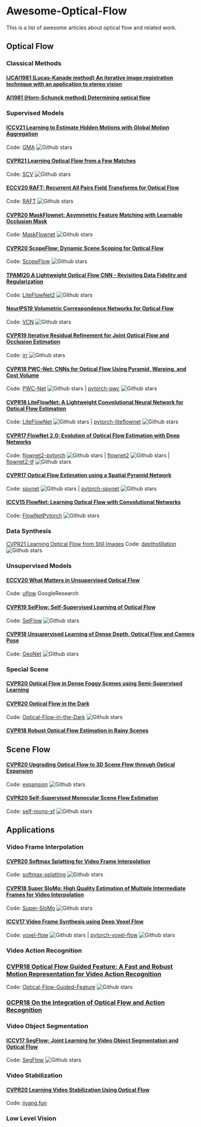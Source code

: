 # Awesome-Optical-Flow
This is a list of awesome articles about optical flow and related work.

## Optical Flow
### Classical Methods
#### [IJCAI1981 (Lucas-Kanade method) An iterative image registration technique with an application to stereo vision](http://citeseer.ist.psu.edu/viewdoc/download;jsessionid=C41563DCDDC44CB0E13D6D64D89FF3FD?doi=10.1.1.421.4619&rep=rep1&type=pdf)

#### [AI1981 (Horn-Schunck method) Determining optical flow](http://citeseerx.ist.psu.edu/viewdoc/download?doi=10.1.1.66.562&rep=rep1&type=pdf)

### Supervised Models
#### [ICCV21 Learning to Estimate Hidden Motions with Global Motion Aggregation](https://arxiv.org/abs/2104.02409)
Code: [GMA](https://github.com/zacjiang/GMA) ![Github stars](https://img.shields.io/github/stars/zacjiang/GMA)

#### [CVPR21 Learning Optical Flow from a Few Matches](https://arxiv.org/abs/2104.02166)
Code: [SCV](https://github.com/zacjiang/SCV) ![Github stars](https://img.shields.io/github/stars/zacjiang/SCV)

#### [ECCV20 RAFT: Recurrent All Pairs Field Transforms for Optical Flow](https://arxiv.org/pdf/2003.12039.pdf)
Code: [RAFT](https://github.com/princeton-vl/RAFT) ![Github stars](https://img.shields.io/github/stars/princeton-vl/RAFT)

#### [CVPR20 MaskFlownet: Asymmetric Feature Matching with Learnable Occlusion Mask](https://arxiv.org/abs/2003.10955) 
Code: [MaskFlownet](https://github.com/microsoft/MaskFlownet) ![Github stars](https://img.shields.io/github/stars/microsoft/MaskFlownet)

#### [CVPR20 ScopeFlow: Dynamic Scene Scoping for Optical Flow](https://arxiv.org/abs/2002.10770)
Code: [ScopeFlow](https://github.com/avirambh/ScopeFlow) ![Github stars](https://img.shields.io/github/stars/avirambh/ScopeFlow)

#### [TPAMI20 A Lightweight Optical Flow CNN - Revisiting Data Fidelity and Regularization](https://arxiv.org/abs/1903.07414) 
Code: [LiteFlowNet2](https://github.com/twhui/LiteFlowNet2) ![Github stars](https://img.shields.io/github/stars/twhui/LiteFlowNet2)

#### [NeurIPS19 Volumetric Correspondence Networks for Optical Flow](https://papers.nips.cc/paper/2019/hash/bbf94b34eb32268ada57a3be5062fe7d-Abstract.html)
Code: [VCN](https://github.com/gengshan-y/VCN) ![Github stars](https://img.shields.io/github/stars/gengshan-y/VCN)

#### [CVPR19 Iterative Residual Refinement for Joint Optical Flow and Occlusion Estimation](https://arxiv.org/pdf/1904.05290.pdf) 
Code: [irr](https://github.com/visinf/irr) ![Github stars](https://img.shields.io/github/stars/visinf/irr)

#### [CVPR18 PWC-Net: CNNs for Optical Flow Using Pyramid, Warping, and Cost Volume](https://arxiv.org/abs/1709.02371) 
Code: [PWC-Net](https://github.com/NVlabs/PWC-Net) ![Github stars](https://img.shields.io/github/stars/NVlabs/PWC-Net) | [pytorch-pwc](https://github.com/sniklaus/pytorch-pwc) ![Github stars](https://img.shields.io/github/stars/sniklaus/pytorch-pwc) 

#### [CVPR18 LiteFlowNet: A Lightweight Convolutional Neural Network for Optical Flow Estimation](https://arxiv.org/abs/1805.07036)
Code: [LiteFlowNet](https://github.com/twhui/LiteFlowNet) ![Github stars](https://img.shields.io/github/stars/twhui/LiteFlowNet) | [pytorch-liteflownet](https://github.com/sniklaus/pytorch-liteflownet) ![Github stars](https://img.shields.io/github/stars/sniklaus/pytorch-liteflownet)

#### [CVPR17 FlowNet 2.0: Evolution of Optical Flow Estimation with Deep Networks](https://arxiv.org/abs/1612.01925) 
Code: [flownet2-pytorch](https://github.com/NVIDIA/flownet2-pytorch) ![Github stars](https://img.shields.io/github/stars/NVIDIA/flownet2-pytorch) | [flownet2](https://github.com/lmb-freiburg/flownet2) ![Github stars](https://img.shields.io/github/stars/lmb-freiburg/flownet2) | [flownet2-tf](https://github.com/sampepose/flownet2-tf) ![Github stars](https://img.shields.io/github/stars/sampepose/flownet2-tf)

#### [CVPR17 Optical Flow Estimation using a Spatial Pyramid Network](https://arxiv.org/abs/1611.00850)
Code: [spynet](https://github.com/anuragranj/spynet) ![Github stars](https://img.shields.io/github/stars/anuragranj/spynet) | [pytorch-spynet](https://github.com/sniklaus/pytorch-spynet) ![Github stars](https://img.shields.io/github/stars/sniklaus/pytorch-spynet)

#### [ICCV15 FlowNet: Learning Optical Flow with Convolutional Networks](https://arxiv.org/abs/1504.06852) 
Code: [FlowNetPytorch](https://github.com/ClementPinard/FlowNetPytorch) ![Github stars](https://img.shields.io/github/stars/ClementPinard/FlowNetPytorch)

### Data Synthesis
[CVPR21 Learning Optical Flow from Still Images](https://arxiv.org/abs/2104.03965)
Code: [depthstillation](https://github.com/mattpoggi/depthstillation) ![Github stars](https://img.shields.io/github/stars/mattpoggi/depthstillation)

### Unsupervised Models
#### [ECCV20 What Matters in Unsupervised Optical Flow](https://arxiv.org/abs/2006.04902)
Code: [uflow](https://github.com/google-research/google-research/tree/master/uflow) GoogleResearch

#### [CVPR19 SelFlow: Self-Supervised Learning of Optical Flow](https://arxiv.org/abs/1904.09117)
Code: [SelFlow](https://github.com/ppliuboy/SelFlow) ![Github stars](https://img.shields.io/github/stars/ppliuboy/SelFlow)

#### [CVPR18 Unsupervised Learning of Dense Depth, Optical Flow and Camera Pose](https://arxiv.org/abs/1803.02276)
Code: [GeoNet](https://github.com/yzcjtr/GeoNet) ![Github stars](https://img.shields.io/github/stars/yzcjtr/GeoNet)

### Special Scene
#### [CVPR20 Optical Flow in Dense Foggy Scenes using Semi-Supervised Learning](https://arxiv.org/abs/2004.01905)

#### [CVPR20 Optical Flow in the Dark](https://openaccess.thecvf.com/content_CVPR_2020/html/Zheng_Optical_Flow_in_the_Dark_CVPR_2020_paper.html)
Code: [Optical-Flow-in-the-Dark](https://github.com/mf-zhang/Optical-Flow-in-the-Dark) ![Github stars](https://img.shields.io/github/stars/mf-zhang/Optical-Flow-in-the-Dark)

#### [CVPR18 Robust Optical Flow Estimation in Rainy Scenes](https://arxiv.org/abs/1704.05239)

## Scene Flow
#### [CVPR20 Upgrading Optical Flow to 3D Scene Flow through Optical Expansion](https://openaccess.thecvf.com/content_CVPR_2020/html/Yang_Upgrading_Optical_Flow_to_3D_Scene_Flow_Through_Optical_Expansion_CVPR_2020_paper.html)
Code: [expansion](https://github.com/gengshan-y/expansion) ![Github stars](https://img.shields.io/github/stars/gengshan-y/expansion)

#### [CVPR20 Self-Supervised Monocular Scene Flow Estimation](https://arxiv.org/abs/2004.04143)
Code: [self-mono-sf](https://github.com/visinf/self-mono-sf) ![Github stars](https://img.shields.io/github/stars/visinf/self-mono-sf)

## Applications
### Video Frame Interpolation
#### [CVPR20 Softmax Splatting for Video Frame Interpolation](https://arxiv.org/abs/2003.05534)
Code: [softmax-splatting](https://github.com/sniklaus/softmax-splatting) ![Github stars](https://img.shields.io/github/stars/sniklaus/softmax-splatting)

#### [CVPR18 Super SloMo: High Quality Estimation of Multiple Intermediate Frames for Video Interpolation](https://arxiv.org/abs/1712.00080)
Code: [Super-SloMo](https://github.com/avinashpaliwal/Super-SloMo) ![Github stars](https://img.shields.io/github/stars/avinashpaliwal/Super-SloMo)

#### [ICCV17 Video Frame Synthesis using Deep Voxel Flow](https://arxiv.org/abs/1702.02463)
Code: [voxel-flow](https://github.com/liuziwei7/voxel-flow) ![Github stars](https://img.shields.io/github/stars/liuziwei7/voxel-flow) | [pytorch-voxel-flow](https://github.com/lxx1991/pytorch-voxel-flow) ![Github stars](https://img.shields.io/github/stars/lxx1991/pytorch-voxel-flow)

### Video Action Recognition

### [CVPR18 Optical Flow Guided Feature: A Fast and Robust Motion Representation for Video Action Recognition](https://arxiv.org/abs/1711.11152)
Code: [Optical-Flow-Guided-Feature](https://github.com/kevin-ssy/Optical-Flow-Guided-Feature) ![Github stars](https://img.shields.io/github/stars/kevin-ssy/Optical-Flow-Guided-Feature)

### [GCPR18 On the Integration of Optical Flow and Action Recognition](https://arxiv.org/abs/1712.08416)

### Video Object Segmentation
#### [ICCV17 SegFlow: Joint Learning for Video Object Segmentation and Optical Flow](https://arxiv.org/abs/1709.06750)
Code: [SegFlow](https://github.com/JingchunCheng/SegFlow) ![Github stars](https://img.shields.io/github/stars/JingchunCheng/SegFlow)

### Video Stabilization
#### [CVPR20 Learning Video Stabilization Using Optical Flow](https://cseweb.ucsd.edu/~ravir/jiyang_cvpr20.pdf)
Code: [jiyang.fun](https://drive.google.com/file/d/1wQJYFd8TMbCRzhmFfDyBj7oHAGfyr1j6/view)

### Low Level Vision
